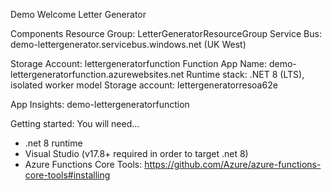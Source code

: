 Demo Welcome Letter Generator

Components
Resource Group: LetterGeneratorResourceGroup
Service Bus: demo-lettergenerator.servicebus.windows.net (UK West)

Storage Account: lettergeneratorfunction
Function App Name: demo-lettergeneratorfunction.azurewebsites.net
Runtime stack: .NET 8 (LTS), isolated worker model
Storage account: lettergeneratorresoa62e

App Insights: demo-lettergeneratorfunction

Getting started:
You will need...
 - .net 8 runtime
 - Visual Studio (v17.8+ required in order to target .net 8)
 - Azure Functions Core Tools: https://github.com/Azure/azure-functions-core-tools#installing
